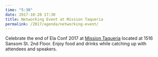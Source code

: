 ```yaml
---
time: "5:30"
date: 2017-10-28 17:30
title: Networking Event at Mission Taqueria
permalink: /2017/agenda/networking-event/
---
```


Celebrate the end of Ela Conf 2017 at [Mission Taqueria](http://www.missiontaqueria.com/) located at 1516 Sansom St. 2nd Floor. Enjoy food and drinks while catching up with attendees and speakers.
